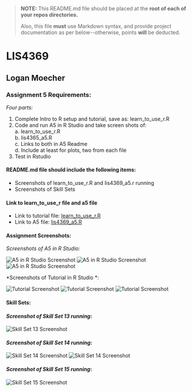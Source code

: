 > **NOTE:** This README.md file should be placed at the **root of each of your repos directories.**
>
>Also, this file **must** use Markdown syntax, and provide project documentation as per below--otherwise, points **will** be deducted.
>

# LIS4369

## Logan Moecher

### Assignment 5 Requirements:

*Four parts:*

1. Complete Intro to R setup and tutorial, save as: learn_to_use_r.R
2. Code and run A5 in R Studio and take screen shots of:<br>
      a. learn_to_use_r.R <br>
      b. lis4365_a5.R<br>
      c. Links to both in A5 Readme<br>
      d. Include at least for plots, two from each file<br>
3. Test in Rstudio

#### README.md file should include the following items:

* Screenshots of learn_to_use_r.R and lis4369_a5.r running
* Screenshots of Skill Sets

#### Link to learn_to_use_r file and a5 file

* Link to tutorial file: [learn_to_use_r.R](r_tutorial/learn_to_use_r.R "A5 Tutorial")
* Link to A5 file: [lis4369_a5.R](r_tutorial/lis4369_a5.R "A5 file")

#### Assignment Screenshots:

*Screenshots of A5 in R Studio:*

![A5 in R Studio Screenshot](img/a5_pic_1.PNG)
![A5 in R Studio Screenshot](img/a5_pic_2.PNG)
![A5 in R Studio Screenshot](img/a5_3.PNG)

*Screenshots of Tutorial in R Studio *:

![Tutorial Screenshot](img/learn_to_use_r_pic_1.PNG)
![Tutorial Screenshot](img/learn_to_use_r_pic_2.PNG)
![Tutorial Screenshot](img/learn_to_use_r_pic_3.PNG)


#### Skill Sets:

#### *Screenshot of Skill Set 13 running*:

![Skill Set 13 Screenshot](img/ss13_pic_1.PNG)


#### *Screenshot of Skill Set 14 running*:

![Skill Set 14 Screenshot](img/ss14_pic_1.PNG)
![Skill Set 14 Screenshot](img/ss14_pic_2.PNG)

#### *Screenshot of Skill Set 15 running*:

![Skill Set 15 Screenshot](img/ss15_pic_1.PNG)

